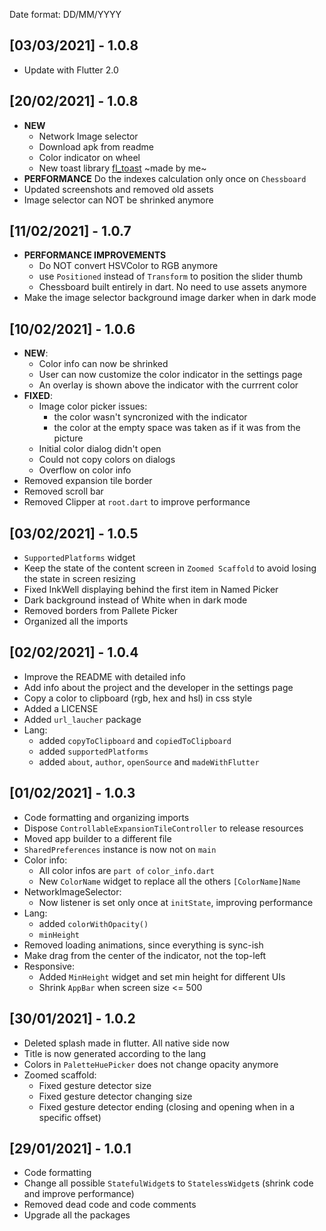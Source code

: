 Date format: DD/MM/YYYY

## [03/03/2021] - 1.0.8

<!-- - **NEW** 💢 App Icon
- **NEW** 💥 App Splashscreen -->

- Update with Flutter 2.0

## [20/02/2021] - 1.0.8

- **NEW**
  - Network Image selector
  - Download apk from readme
  - Color indicator on wheel
  - New toast library [fl_toast](https://pub.dev/packages/fl_toast) ~made by me~
- **PERFORMANCE** Do the indexes calculation only once on `Chessboard`
- Updated screenshots and removed old assets
- Image selector can NOT be shrinked anymore

## [11/02/2021] - 1.0.7

- **PERFORMANCE IMPROVEMENTS**
  - Do NOT convert HSVColor to RGB anymore
  - use `Positioned` instead of `Transform` to position the slider thumb
  - Chessboard built entirely in dart. No need to use assets anymore
- Make the image selector background image darker when in dark mode

## [10/02/2021] - 1.0.6

- **NEW**:
  - Color info can now be shrinked
  - User can now customize the color indicator in the settings page
  - An overlay is shown above the indicator with the currrent color
- **FIXED**:
  - Image color picker issues:
    - the color wasn't syncronized with the indicator
    - the color at the empty space was taken as if it was from the picture
  - Initial color dialog didn't open
  - Could not copy colors on dialogs
  - Overflow on color info
- Removed expansion tile border
- Removed scroll bar
- Removed Clipper at `root.dart` to improve performance

## [03/02/2021] - 1.0.5

- `SupportedPlatforms` widget
- Keep the state of the content screen in `Zoomed Scaffold` to avoid losing the state in screen resizing
- Fixed InkWell displaying behind the first item in Named Picker
- Dark background instead of White when in dark mode
- Removed borders from Pallete Picker
- Organized all the imports

## [02/02/2021] - 1.0.4

- Improve the README with detailed info
- Add info about the project and the developer in the settings page
- Copy a color to clipboard (rgb, hex and hsl) in css style
- Added a LICENSE
- Added `url_laucher` package
- Lang:
  - added `copyToClipboard` and `copiedToClipboard`
  - added `supportedPlatforms`
  - added `about`, `author`, `openSource` and `madeWithFlutter`

## [01/02/2021] - 1.0.3

- Code formatting and organizing imports
- Dispose `ControllableExpansionTileController` to release resources
- Moved app builder to a different file
- `SharedPreferences` instance is now not on `main`
- Color info:
  - All color infos are `part of` `color_info.dart`
  - New `ColorName` widget to replace all the others `[ColorName]Name`
- NetworkImageSelector:
  - Now listener is set only once at `initState`, improving performance
- Lang:
  - added `colorWithOpacity()`
  - `minHeight`
- Removed loading animations, since everything is sync-ish
- Make drag from the center of the indicator, not the top-left
- Responsive:
  - Added `MinHeight` widget and set min height for different UIs
  - Shrink `AppBar` when screen size <= 500

## [30/01/2021] - 1.0.2

- Deleted splash made in flutter. All native side now
- Title is now generated according to the lang
- Colors in `PaletteHuePicker` does not change opacity anymore
- Zoomed scaffold:
  - Fixed gesture detector size
  - Fixed gesture detector changing size
  - Fixed gesture detector ending (closing and opening when in a specific offset)

## [29/01/2021] - 1.0.1

- Code formatting
- Change all possible `StatefulWidget`s to `StatelessWidget`s (shrink code and improve performance)
- Removed dead code and code comments
- Upgrade all the packages
